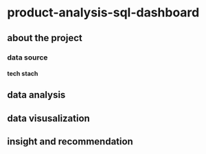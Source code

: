 # product-analysis-sql-dashboard    
## about the project 
### data source
#### tech stach
## data analysis
## data visusalization
## insight and recommendation
